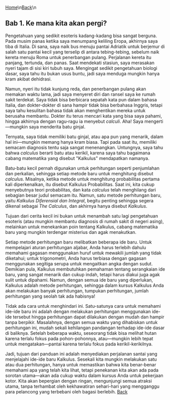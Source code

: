 [Home](../)\n[Back](./)\n
## Bab 1. Ke mana kita akan pergi?

Pengetahuan yang sedikit esoteris kadang-kadang bisa sangat berguna. Pada musim panas ketika saya menumpang keliling Eropa, akhirnya saya tiba di Italia. Di sana, saya naik bus menuju pantai Adriatik untuk berjemur di salah satu pantai kecil yang terselip di antara tebing-tebing, sebelum naik kereta menuju Roma untuk penerbangan pulang. Perjalanan kereta itu panjang, tertunda, dan panas. Saat mendekati stasiun, saya merasakan nyeri tajam di sisi kiri tubuh saya. Mengingat sedikit pengetahuan biologi dasar, saya tahu itu bukan usus buntu, jadi saya menduga mungkin hanya kram akibat dehidrasi.

Namun, nyeri itu tidak kunjung reda, dan penerbangan pulang akan memakan waktu lama, jadi saya menyeret diri dan ransel saya ke rumah sakit terdekat. Saya tidak bisa berbicara sepatah kata pun dalam bahasa Italia, dan dokter-dokter di sana hampir tidak bisa berbahasa Inggris, tetapi saya tahu kesulitan bahasa tidak akan menghentikan mereka untuk berusaha membantu. Dokter itu terus mencari kata yang bisa saya pahami, hingga akhirnya dengan ragu-ragu ia menyebut *calculi*. Aha! Saya mengerti—mungkin saya menderita batu ginjal.

Ternyata, saya tidak memiliki batu ginjal, atau apa pun yang menarik, dalam hal ini—mungkin memang hanya kram biasa. Tapi pada saat itu, memiliki semacam diagnosis tentu saja sangat menenangkan. Untungnya, saya tahu bahwa *calculus* berarti batu atau kerikil, karena saya tahu bagaimana cabang matematika yang disebut "Kalkulus" mendapatkan namanya.

Batu-batu kecil pernah digunakan untuk perhitungan seperti penjumlahan dan perkalian, sehingga setiap metode baru untuk menghitung disebut *calculus*. Misalnya, ketika metode untuk menghitung probabilitas pertama kali diperkenalkan, itu disebut Kalkulus Probabilitas. Saat ini, kita cukup menyebutnya teori probabilitas, dan kata *calculus* telah menghilang dari sebagian besar judul semacam itu. Namun, satu metode perhitungan baru, yaitu *Kalkulus Diferensial dan Integral*, begitu penting sehingga segera dikenal sebagai *The Calculus*, dan akhirnya hanya disebut *Kalkulus*.

Tujuan dari cerita kecil ini bukan untuk menambah satu lagi pengetahuan esoteris (atau mungkin membantu diagnosis di rumah sakit di negeri asing), melainkan untuk menekankan poin tentang Kalkulus, cabang matematika baru yang mungkin terdengar misterius dan agak menakutkan.

Setiap metode perhitungan baru melibatkan beberapa ide baru. Untuk mempelajari aturan perhitungan aljabar, Anda harus terlebih dahulu memahami gagasan menggunakan huruf untuk mewakili jumlah yang tidak diketahui; untuk trigonometri, Anda harus terbiasa dengan gagasan menggunakan segitiga serupa untuk mengaitkan angka dengan sudut. Demikian pula, Kalkulus membutuhkan pemahaman tentang serangkaian ide baru, yang sangat menarik dan cukup indah, tetapi harus diakui juga agak sulit untuk dipahami. Namun, dengan semua ide baru yang diperlukan, Kalkulus adalah metode perhitungan, sehingga dalam kursus Kalkulus Anda akan melakukan banyak perhitungan, tumpukan perhitungan, jumlah perhitungan yang seolah tak ada habisnya!

Tidak ada cara untuk menghindari ini. Satu-satunya cara untuk memahami ide-ide baru ini adalah dengan melakukan perhitungan menggunakan ide-ide tersebut hingga perhitungan dapat dilakukan dengan mudah dan hampir tanpa berpikir. Masalahnya, dengan semua waktu yang dihabiskan untuk perhitungan ini, mudah sekali kehilangan pandangan terhadap ide-ide dasar di baliknya. Setelah beberapa waktu, seseorang tidak bisa melihat hutan karena terlalu fokus pada pohon-pohonnya, atau—mungkin lebih tepat untuk mengatakan—pantai karena terlalu fokus pada kerikil-kerikilnya.

Jadi, tujuan dari panduan ini adalah menyediakan perjalanan santai yang menjelajahi ide-ide baru Kalkulus. Sesekali kita mungkin melakukan satu atau dua perhitungan, hanya untuk memastikan bahwa kita benar-benar memahami apa yang telah kita lihat, tetapi penekanan kita akan ada pada sorotan utama—akan ada cukup waktu dalam kursus Anda untuk pekerjaan kotor. Kita akan bepergian dengan ringan, mengunjungi semua atraksi utama, tanpa terhambat oleh kekhawatiran sehari-hari yang mengganggu para pelancong yang terbebani oleh bagasi berlebih.
[Back](./)
